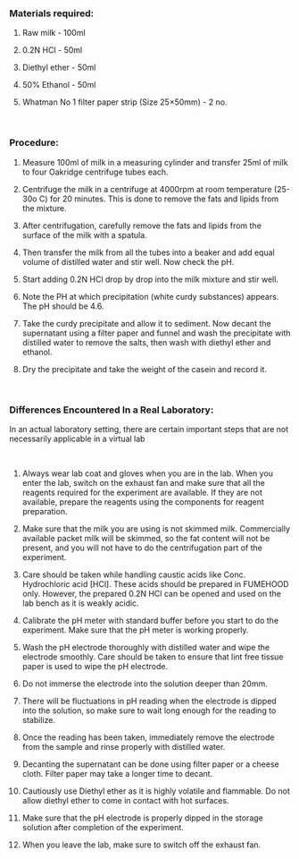 ### Materials required:
 

1)  Raw milk - 100ml

2)  0.2N HCl - 50ml

3)  Diethyl ether - 50ml

4)  50% Ethanol - 50ml

5)  Whatman No 1 filter paper strip (Size 25×50mm) - 2 no.


&nbsp;

### Procedure:
 
1. Measure 100ml of milk in a measuring cylinder and transfer 25ml of milk to four Oakridge centrifuge tubes each.


2. Centrifuge the milk in a centrifuge at 4000rpm at room temperature (25- 30o C) for 20 minutes. This is done to remove the fats and lipids from the mixture.

3. After centrifugation, carefully remove the fats and lipids from the surface of the milk with a spatula.

4. Then transfer the milk from all the tubes into a beaker and add equal volume of distilled water and stir well. Now check the pH.

5. Start adding 0.2N HCl drop by drop into the milk mixture and stir well.

6. Note the PH at which precipitation (white curdy substances) appears. The pH should be 4.6.

7. Take the curdy precipitate and allow it to sediment.
Now decant the supernatant using a filter paper and funnel and wash the precipitate with distilled water to remove the salts, then wash with diethyl ether and ethanol.

8. Dry the precipitate and take the weight of the casein and record it.

&nbsp;

### Differences Encountered In a Real Laboratory:

In an actual laboratory setting, there are certain important steps that are not necessarily applicable in a virtual lab
 
&nbsp;

1.	Always wear lab coat and gloves when you are in the lab. When you enter the lab, switch on the exhaust fan and make sure that all the reagents required for the experiment are available. If they are not available, prepare the reagents using the components for reagent preparation.


2.	Make sure that the milk you are using is not skimmed milk.  Commercially available packet milk will be skimmed, so the fat content will not be present, and you will not have to do the centrifugation part of the experiment.


3.	Care should be taken while handling caustic acids like Conc. Hydrochloric acid [HCl]. These acids should be prepared in FUMEHOOD only. However, the prepared 0.2N HCl can be opened and used on the lab bench as it is weakly acidic.


4.	Calibrate the pH meter with standard buffer before you start to do the experiment. Make sure that the pH meter is working properly.


5.	Wash the pH electrode thoroughly with distilled water and wipe the electrode smoothly. Care should be taken to ensure that lint free tissue paper is used to wipe the pH electrode.


6.	Do not immerse the electrode into the solution deeper than 20mm.


7.	There will be fluctuations in pH reading when the electrode is dipped into the solution, so make sure to wait long enough for the reading to stabilize.


8.	Once the reading has been taken, immediately remove the electrode from the sample and rinse properly with distilled water.


9.	Decanting the supernatant can be done using filter paper or a cheese cloth. Filter paper may take a longer time to decant.


10.	Cautiously use Diethyl ether as it is highly volatile and flammable. Do not allow diethyl ether to come in contact with hot surfaces.


11.	Make sure that the pH electrode is properly dipped in the storage solution after completion of the experiment.


12.	When you leave the lab, make sure to switch off the exhaust fan.
 


